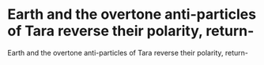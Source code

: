 # Earth and the overtone anti-particles of Tara reverse their polarity, return-

Earth and the overtone anti-particles of Tara reverse their polarity, return-